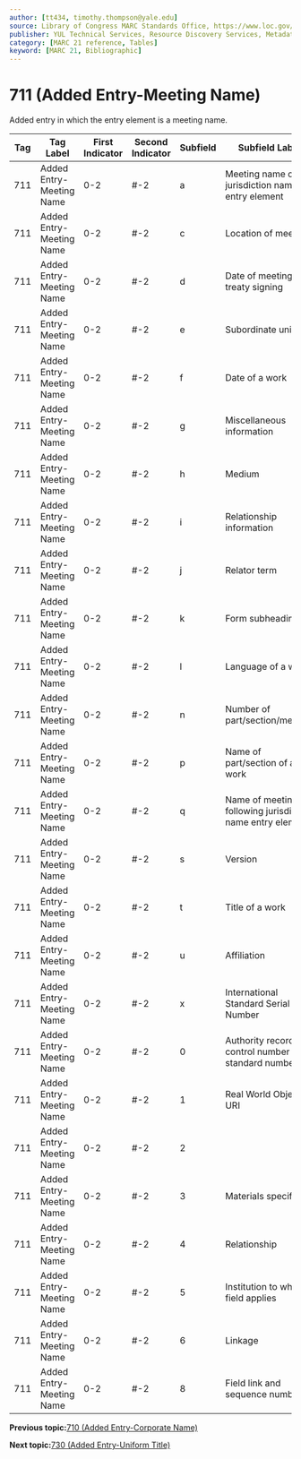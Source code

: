 ```yaml
---
author: [tt434, timothy.thompson@yale.edu]
source: Library of Congress MARC Standards Office, https://www.loc.gov/marc/bibliographic/bd711.html
publisher: YUL Technical Services, Resource Discovery Services, Metadata Services Unit
category: [MARC 21 reference, Tables]
keyword: [MARC 21, Bibliographic]
---
```


# 711 \(Added Entry-Meeting Name\)

Added entry in which the entry element is a meeting name.

|Tag|Tag Label|First Indicator|Second Indicator|Subfield|Subfield Label|Repeatable|
|---|---------|---------------|----------------|--------|--------------|----------|
|711|Added Entry-Meeting Name|0-2|\#-2|a|Meeting name or jurisdiction name as entry element|F|
|711|Added Entry-Meeting Name|0-2|\#-2|c|Location of meeting|T|
|711|Added Entry-Meeting Name|0-2|\#-2|d|Date of meeting or treaty signing|T|
|711|Added Entry-Meeting Name|0-2|\#-2|e|Subordinate unit|T|
|711|Added Entry-Meeting Name|0-2|\#-2|f|Date of a work|F|
|711|Added Entry-Meeting Name|0-2|\#-2|g|Miscellaneous information|T|
|711|Added Entry-Meeting Name|0-2|\#-2|h|Medium|F|
|711|Added Entry-Meeting Name|0-2|\#-2|i|Relationship information|T|
|711|Added Entry-Meeting Name|0-2|\#-2|j|Relator term|T|
|711|Added Entry-Meeting Name|0-2|\#-2|k|Form subheading|T|
|711|Added Entry-Meeting Name|0-2|\#-2|l|Language of a work|F|
|711|Added Entry-Meeting Name|0-2|\#-2|n|Number of part/section/meeting|T|
|711|Added Entry-Meeting Name|0-2|\#-2|p|Name of part/section of a work|T|
|711|Added Entry-Meeting Name|0-2|\#-2|q|Name of meeting following jurisdiction name entry element|F|
|711|Added Entry-Meeting Name|0-2|\#-2|s|Version|T|
|711|Added Entry-Meeting Name|0-2|\#-2|t|Title of a work|F|
|711|Added Entry-Meeting Name|0-2|\#-2|u|Affiliation|F|
|711|Added Entry-Meeting Name|0-2|\#-2|x|International Standard Serial Number|F|
|711|Added Entry-Meeting Name|0-2|\#-2|0|Authority record control number or standard number|T|
|711|Added Entry-Meeting Name|0-2|\#-2|1|Real World Object URI|T|
|711|Added Entry-Meeting Name|0-2|\#-2|2| |F|
|711|Added Entry-Meeting Name|0-2|\#-2|3|Materials specified|F|
|711|Added Entry-Meeting Name|0-2|\#-2|4|Relationship|T|
|711|Added Entry-Meeting Name|0-2|\#-2|5|Institution to which field applies|F|
|711|Added Entry-Meeting Name|0-2|\#-2|6|Linkage|F|
|711|Added Entry-Meeting Name|0-2|\#-2|8|Field link and sequence number|T|

**Previous topic:**[710 \(Added Entry-Corporate Name\)](../tables/710_bib_table.md)

**Next topic:**[730 \(Added Entry-Uniform Title\)](../tables/730_bib_table.md)

